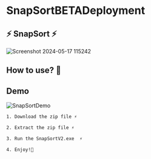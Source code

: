 # SnapSortBETADeployment

## ⚡ SnapSort ⚡

![Screenshot 2024-05-17 115242](https://github.com/dayummson/SnapSortBETADeployment/assets/121912725/b5bf7166-54f0-443f-a267-d0d09837c95b)

## How to use? 🤔

## Demo
![SnapSortDemo](https://github.com/dayummson/SnapSortBETADeployment/assets/121912725/51e6b7a7-74f6-4b3f-9cb7-416886439178)


```bash
1. Download the zip file ⚡

2. Extract the zip file ⚡

3. Run the SnapSortV2.exe  ⚡

4. Enjoy!🤗
```
